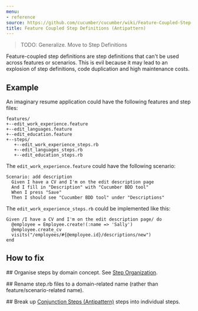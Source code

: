 ```yaml
---
menu:
- reference
source: https://github.com/cucumber/cucumber/wiki/Feature-Coupled-Step-Definitions-(Antipattern)/
title: Feature Coupled Step Definitions (Antipattern)
---
```


> TODO: Generalize. Move to Step Definitions

Feature-coupled step definitions are step definitions that can't be used across features or scenarios. This is evil because it may lead to an explosion of step definitions, code duplication and high maintenance costs.

## Example

An imaginary resume application could have the following features and step files:

```
features/
+--edit_work_experience.feature
+--edit_languages.feature
+--edit_education.feature
+--steps/
   +--edit_work_experience_steps.rb
   +--edit_languages_steps.rb
   +--edit_education_steps.rb
```

The `edit_work_experience.feature` could have the following scenario:

```
Scenario: add description
  Given I have a CV and I'm on the edit description page
  And I fill in "Description" with "Cucumber BDD tool"
  When I press "Save"
  Then I should see "Cucumber BDD tool" under "Descriptions"
```

The `edit_work_experience_steps.rb` could be implemented like this:

```
Given /I have a CV and I'm on the edit description page/ do
  @employee = Employee.create!(:name => 'Sally')
  @employee.create_cv
  visits("/employees/#{@employee.id}/descriptions/new")
end
```

## How to fix

\## Organise steps by domain concept. See [Step Organization](/cucumber/step-organization/).

\## Rename step.rb files to a domain-related name (rather than feature/scenario-related name).

\## Break up [Conjunction Steps (Antipattern)](/gherkin/conjunction-steps-antipattern/) steps into individual steps.
